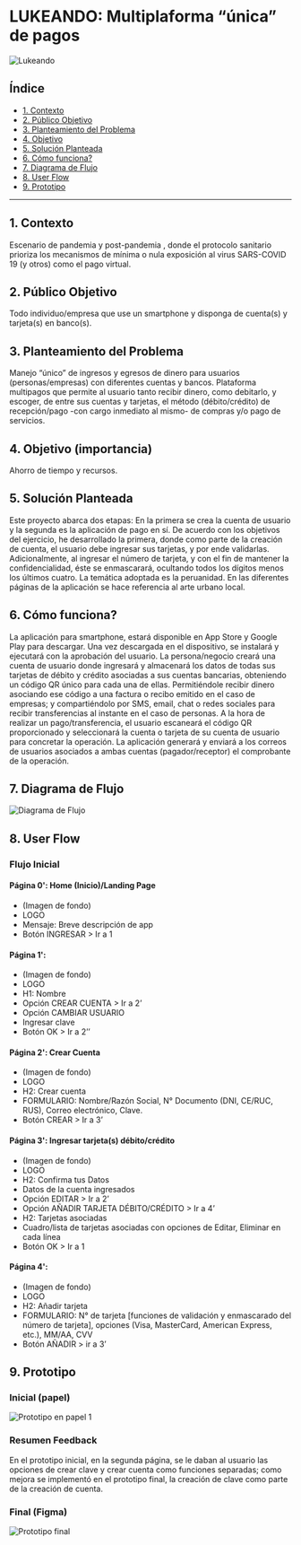 # LUKEANDO: Multiplaforma “única” de pagos

![Lukeando](/src/images/Lukeando_final.png)


## Índice

* [1. Contexto](#1-contexto)
* [2. Público Objetivo](#2-público-objetivo)
* [3. Planteamiento del Problema](#3-planteamiento-del-problema)
* [4. Objetivo](#4-objetivo)
* [5. Solución Planteada](#5-solución-planteada)
* [6. Cómo funciona?](#6-cómo-funciona)
* [7. Diagrama de Flujo](#7-diagrama-de-flujo)
* [8. User Flow](#8-user-flow)
* [9. Prototipo](#9-prototipo)


***

## 1. Contexto

Escenario de pandemia y post-pandemia , donde el protocolo sanitario prioriza los mecanismos de mínima o nula exposición al virus SARS-COVID 19 (y otros) como el pago virtual. 


## 2. Público Objetivo

Todo individuo/empresa que use un smartphone y disponga de cuenta(s) y tarjeta(s) en banco(s). 


## 3. Planteamiento del Problema

Manejo “único” de ingresos y egresos de dinero para usuarios (personas/empresas) con diferentes cuentas y bancos.
Plataforma multipagos que permite al usuario tanto recibir dinero, como debitarlo, y escoger, de entre sus cuentas y tarjetas, el método (débito/crédito) de recepción/pago -con cargo inmediato al mismo- de compras y/o pago de servicios.


## 4. Objetivo (importancia)

Ahorro de tiempo y recursos.


## 5. Solución Planteada

Este proyecto abarca dos etapas: En la primera se crea la cuenta de usuario y la segunda es la aplicación de pago en sí.
De acuerdo con los objetivos del ejercicio, he desarrollado la primera, donde como parte de la creación de cuenta, el usuario debe ingresar sus tarjetas, y por ende validarlas. Adicionalmente, al ingresar el número de tarjeta, y con el fin de mantener la confidencialidad, éste se enmascarará, ocultando todos los dígitos menos los últimos cuatro.
La temática adoptada es la peruanidad. En las diferentes páginas de la aplicación se hace referencia al arte urbano local.


## 6. Cómo funciona?

La aplicación para smartphone, estará disponible en App Store y Google Play para descargar. Una vez descargada en el dispositivo, se instalará y ejecutará con la aprobación del usuario.
La persona/negocio creará una cuenta de usuario donde ingresará y almacenará los datos de todas sus tarjetas de débito y crédito asociadas a sus cuentas bancarias, obteniendo un código QR único para cada una de ellas.
Permitiéndole recibir dinero asociando ese código a una factura o recibo emitido en el caso de empresas; y compartiéndolo por SMS, email, chat o redes sociales para recibir transferencias al instante en el caso de personas.
A la hora de realizar un pago/transferencia, el usuario escaneará el código QR proporcionado y seleccionará la cuenta o tarjeta de su cuenta de usuario para concretar la operación.
La aplicación generará y enviará a los correos de usuarios asociados a ambas cuentas (pagador/receptor) el comprobante de la operación.


## 7. Diagrama de Flujo

![Diagrama de Flujo](/src/images/diagrama_de_flujo.jpg)


## 8. User Flow

###  Flujo Inicial

####  Página 0': Home (Inicio)/Landing Page
* (Imagen de fondo)
* LOGO
* Mensaje: Breve descripción de app
* Botón INGRESAR > Ir a 1

####  Página 1':
* (Imagen de fondo)
* LOGO
* H1: Nombre
* Opción CREAR CUENTA > Ir a 2’
* Opción CAMBIAR USUARIO
* Ingresar clave
* Botón OK > Ir a 2’’

####  Página 2': Crear Cuenta
* (Imagen de fondo)
* LOGO
* H2: Crear cuenta
* FORMULARIO: Nombre/Razón Social, N° Documento (DNI, CE/RUC, RUS), Correo electrónico, Clave.
* Botón CREAR  > Ir a 3’

####  Página 3': Ingresar tarjeta(s) débito/crédito
* (Imagen de fondo)
* LOGO
* H2: Confirma tus Datos
* Datos de la cuenta ingresados
* Opción EDITAR > Ir a 2’
* Opción AÑADIR TARJETA DÉBITO/CRÉDITO > Ir a 4’
* H2: Tarjetas asociadas
* Cuadro/lista de tarjetas asociadas con opciones de Editar, Eliminar en cada línea
* Botón OK > Ir a 1

####  Página 4':
* (Imagen de fondo)
* LOGO
* H2: Añadir tarjeta
* FORMULARIO: N° de tarjeta [funciones de validación y enmascarado del número de tarjeta], opciones (Visa, MasterCard, American Express, etc.), MM/AA, CVV
* Botón AÑADIR > ir a 3’


## 9. Prototipo

###  Inicial (papel)
![Prototipo en papel 1](/src/images/Lukeando_prototipo_papel.jpg)

###  Resumen Feedback
En el prototipo inicial, en la segunda página, se le daban al usuario las opciones de crear clave y crear cuenta como funciones separadas; como mejora se implementó en el prototipo final, la creación de clave como parte de la creación de cuenta.

###  Final (Figma)
![Prototipo final](/src/images/Lukeando_prototipo_final.png)
